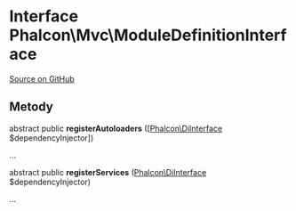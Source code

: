# Interface **Phalcon\\Mvc\\ModuleDefinitionInterface**

<a href="https://github.com/phalcon/cphalcon/blob/master/phalcon/mvc/moduledefinitioninterface.zep" class="btn btn-default btn-sm">Source on GitHub</a>

## Metody

abstract public **registerAutoloaders** ([[Phalcon\DiInterface](/en/3.1.2/api/Phalcon_DiInterface) $dependencyInjector])

...

abstract public **registerServices** ([Phalcon\DiInterface](/en/3.1.2/api/Phalcon_DiInterface) $dependencyInjector)

...